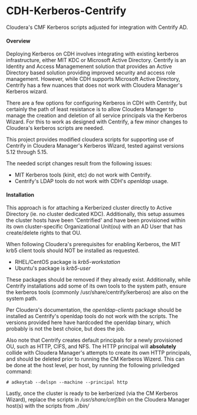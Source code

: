 CDH-Kerberos-Centrify
=====================

Cloudera's CMF Kerberos scripts adjusted for integration with Centrify AD.


#### Overview

Deploying Kerberos on CDH involves integrating with existing kerberos infrastructure, 
either MIT KDC or Microsoft Active Directory. Centrify is an Identity and Access 
Managemenent solution that provides an Active Directory based solution providing 
improved security and access role management. However, while CDH supports Microsoft 
Active Directory, Centrify has a few nuances that does not work with Cloudera 
Manager's Kerberos wizard. 

There are a few options for configuring Kerberos in CDH with Centrify, but certainly
the path of least resistance is to allow Cloudera Manager to manage the 
creation and deletion of all service principals via the Kerberos Wizard. 
For this to work as designed with Centrify, a few minor changes to Cloudera's 
kerberos scripts are needed.

This project provides modified cloudera scripts for supporting use of Centrify 
in Cloudera Manager's Kerberos Wizard, tested against versions 5.12 through 5.15.

The needed script changes result from the following issues:

 * MIT Kerberos tools (kinit, etc) do not work with Centrify.
 * Centrify's LDAP tools do not work with CDH's *openldap* usage.


#### Installation

This approach is for attaching a Kerberized cluster directly to Active Directory 
(ie. no cluster dedicated KDC).  Additionally, this setup assumes the cluster hosts 
have been 'Centrified' and have been provisioned within its own cluster-specific 
Organizational Unit(ou) with an AD User that has create/delete rights to that OU.

When following Cloudera's prerequisites for enabling Kerberos, the MIT krb5 client 
tools should NOT be installed as requested. 

 * RHEL/CentOS package is *krb5-workstation*
 * Ubuntu's package is *krb5-user* 

These packages should be removed if they already exist. Additionally, while Centrify
installations add some of its own tools to the system path, ensure the kerberos 
tools (commonly /usr/share/centrify/kerberos) are also on the system path.

Per Cloudera's documentation, the *openldap-clients* package should be installed as
Centrify's openldap tools do not work with the scripts. The versions provided here
have hardcoded the openldap binary, which probably is not the best choice, but does 
the job.

Also note that Centrify creates default principals for a newly provisioned 
OU, such as HTTP, CIFS, and NFS. The HTTP principal will **absolutely** collide 
with Cloudera Manager's attempts to create its own HTTP principals, and should be 
deleted prior to running the CM Kerberos Wizerd. This can be done at the host level,
per host, by running the following priviledged command:

```
# adkeytab --delspn --machine --principal http
```

Lastly, once the cluster is ready to be kerberized (via the CM Kerberos Wizard), 
replace the scripts in */usr/share/cmf/bin* on the Cloudera Manager host(s) with 
the scripts from *./bin/*


